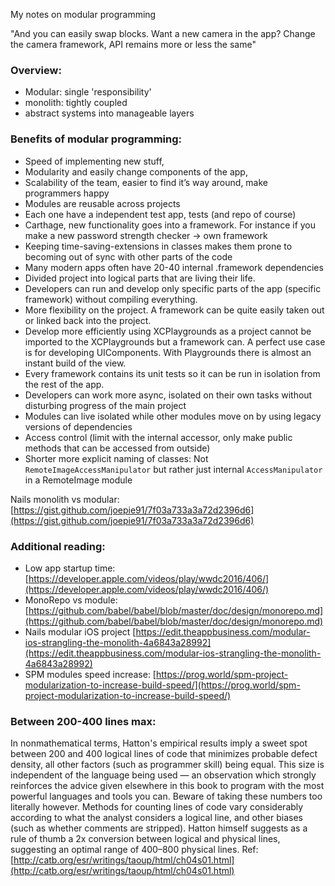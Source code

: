 My notes on modular programming<!--more-->

"And you can easily swap blocks. Want a new camera in the app? Change the camera framework, API remains more or less the same"

### Overview:
- Modular: single 'responsibility'
- monolith:  tightly coupled
- abstract systems into manageable layers

### Benefits of modular programming:
- Speed of implementing new stuff,
- Modularity and easily change components of the app,
- Scalability of the team, easier to find it’s way around, make programmers happy
- Modules are reusable across projects
- Each one have a independent test app, tests (and repo of course)
- Carthage, new functionality goes into a framework. For instance if you make a new password strength checker -> own framework
- Keeping time-saving-extensions in classes makes them prone to becoming out of sync with other parts of the code
- Many modern apps often have 20-40 internal .framework dependencies
- Divided project into logical parts that are living their life.
- Developers can run and develop only specific parts of the app (specific framework) without compiling everything.
- More flexibility on the project. A framework can be quite easily taken out or linked back into the project.
- Develop more efficiently using XCPlaygrounds as a project cannot be imported to the XCPlaygrounds but a framework can. A perfect use case is for developing UIComponents. With Playgrounds there is almost an instant build of the view.
- Every framework contains its unit tests so it can be run in isolation from the rest of the app.
- Developers can work more async, isolated on their own tasks without disturbing progress of the main project
- Modules can live isolated while other modules move on by using legacy versions of  dependencies
- Access control (limit with the internal accessor, only make public methods that can be accessed from outside)
- Shorter more explicit naming of classes: Not `RemoteImageAccessManipulator` but rather just internal `AccessManipulator` in a RemoteImage module


Nails monolith vs modular: [https://gist.github.com/joepie91/7f03a733a3a72d2396d6](https://gist.github.com/joepie91/7f03a733a3a72d2396d6)

### Additional reading:
- Low app startup time: [https://developer.apple.com/videos/play/wwdc2016/406/](https://developer.apple.com/videos/play/wwdc2016/406/)
- MonoRepo vs module: [https://github.com/babel/babel/blob/master/doc/design/monorepo.md](https://github.com/babel/babel/blob/master/doc/design/monorepo.md)
- Nails modular iOS project [https://edit.theappbusiness.com/modular-ios-strangling-the-monolith-4a6843a28992](https://edit.theappbusiness.com/modular-ios-strangling-the-monolith-4a6843a28992)
- SPM modules speed increase: [https://prog.world/spm-project-modularization-to-increase-build-speed/](https://prog.world/spm-project-modularization-to-increase-build-speed/) 
### Between 200-400 lines max:

In nonmathematical terms, Hatton's empirical results imply a sweet spot between 200 and 400 logical lines of code that minimizes probable defect density, all other factors (such as programmer skill) being equal. This size is independent of the language being used — an observation which strongly reinforces the advice given elsewhere in this book to program with the most powerful languages and tools you can. Beware of taking these numbers too literally however. Methods for counting lines of code vary considerably according to what the analyst considers a logical line, and other biases (such as whether comments are stripped). Hatton himself suggests as a rule of thumb a 2x conversion between logical and physical lines, suggesting an optimal range of 400–800 physical lines. Ref: [http://catb.org/esr/writings/taoup/html/ch04s01.html](http://catb.org/esr/writings/taoup/html/ch04s01.html)
